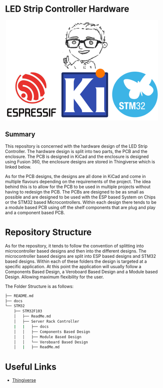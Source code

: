 # LED Strip Controller Hardware

<center>
    <img src= "docs/Title.png">
</center>

## Summary
 
This repository is concerned with the hardware design of the LED Strip Controller. The hardware design is split into two parts, the PCB and the enclosure. The PCB is designed in KiCad and the enclosure is designed using Fusion 360, the enclosure designs are stored in Thingiverse which is linked below.

As for the PCB designs, the designs are all done in KiCad and come in multiple flavours depending on the requirements of the project. The idea behind this is to allow for the PCB to be used in multiple projects without having to redesign the PCB. The PCBs are designed to be as small as possible and are designed to be used with the ESP based System on Chips or the STM32 based Microcontrollers. Within each design there tends to be a module based PCB using off the shelf components that are plug and play and a component based PCB.

# Repository Structure

As for the repository, it tends to follow the convention of splitting into microcontroller based designs and then into the different designs. The microcontroller based designs are split into ESP based designs and STM32 based designs. Within each of these folders the design is targeted at a specific application. At this point the application will usually follow a Components Based Design, a Veroboard Based Design and a Module based Design. Allowing maximum flexibility for the user.

The Folder Structure is as follows:

```bash
├── README.md
├── docs
└── STM32
    ├── STM32F103
    │   ├── ReadMe.md
    │   ├── Server Rack Controller
    |   |   ├── docs
    │   │   ├── Components Based Design
    │   │   ├── Module Based Design
    │   │   └── Veroboard Based Design
    │   |   ├── ReadMe.md

```

# Useful Links

- [Thingiverse](https://www.thingiverse.com/scottgibb/designs)